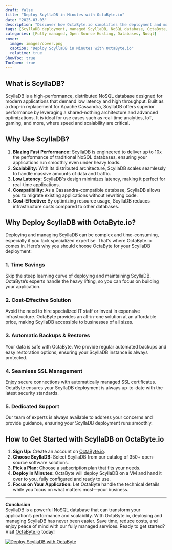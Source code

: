 ```yaml
---
draft: false
title: "Deploy ScyllaDB in Minutes with OctaByte.io"
date: "2025-03-03"
description: "Discover how OctaByte.io simplifies the deployment and management of ScyllaDB, a high-performance NoSQL database. Learn why ScyllaDB is a game-changer for modern applications and how OctaByte's fully managed services save you time, money, and effort."
tags: [ScyllaDB deployment, managed ScyllaDB, NoSQL database, OctaByte, high-performance database, managed open-source software, ScyllaDB benefits, database management, cloud database solutions]
categories: [Fully managed, Open Source Hosting, Databases, Nosql]
cover:
  image: images/cover.png
  caption: "Deploy ScyllaDB in Minutes with OctaByte.io"
  relative: true
ShowToc: true
TocOpen: true
---
```



## What is ScyllaDB?

ScyllaDB is a high-performance, distributed NoSQL database designed for modern applications that demand low latency and high throughput. Built as a drop-in replacement for Apache Cassandra, ScyllaDB offers superior performance by leveraging a shared-nothing architecture and advanced optimizations. It is ideal for use cases such as real-time analytics, IoT, gaming, and more, where speed and scalability are critical.

## Why Use ScyllaDB?

1. **Blazing Fast Performance:** ScyllaDB is engineered to deliver up to 10x the performance of traditional NoSQL databases, ensuring your applications run smoothly even under heavy loads.
2. **Scalability:** With its distributed architecture, ScyllaDB scales seamlessly to handle massive amounts of data and traffic.
3. **Low Latency:** ScyllaDB's design minimizes latency, making it perfect for real-time applications.
4. **Compatibility:** As a Cassandra-compatible database, ScyllaDB allows you to migrate existing applications without rewriting code.
5. **Cost-Effective:** By optimizing resource usage, ScyllaDB reduces infrastructure costs compared to other databases.

## Why Deploy ScyllaDB with OctaByte.io?

Deploying and managing ScyllaDB can be complex and time-consuming, especially if you lack specialized expertise. That's where OctaByte.io comes in. Here’s why you should choose OctaByte for your ScyllaDB deployment:

### 1. **Time Savings**
Skip the steep learning curve of deploying and maintaining ScyllaDB. OctaByte’s experts handle the heavy lifting, so you can focus on building your application.

### 2. **Cost-Effective Solution**
Avoid the need to hire specialized IT staff or invest in expensive infrastructure. OctaByte provides an all-in-one solution at an affordable price, making ScyllaDB accessible to businesses of all sizes.

### 3. **Automatic Backups & Restores**
Your data is safe with OctaByte. We provide regular automated backups and easy restoration options, ensuring your ScyllaDB instance is always protected.

### 4. **Seamless SSL Management**
Enjoy secure connections with automatically managed SSL certificates. OctaByte ensures your ScyllaDB deployment is always up-to-date with the latest security standards.

### 5. **Dedicated Support**
Our team of experts is always available to address your concerns and provide guidance, ensuring your ScyllaDB deployment runs smoothly.

## How to Get Started with ScyllaDB on OctaByte.io

1. **Sign Up:** Create an account on [OctaByte.io](https://octabyte.io).
2. **Choose ScyllaDB:** Select ScyllaDB from our catalog of 350+ open-source software solutions.
3. **Pick a Plan:** Choose a subscription plan that fits your needs.
4. **Deploy in Minutes:** OctaByte will deploy ScyllaDB on a VM and hand it over to you, fully configured and ready to use.
5. **Focus on Your Application:** Let OctaByte handle the technical details while you focus on what matters most—your business.

---

**Conclusion**  
ScyllaDB is a powerful NoSQL database that can transform your application’s performance and scalability. With OctaByte.io, deploying and managing ScyllaDB has never been easier. Save time, reduce costs, and enjoy peace of mind with our fully managed services. Ready to get started? Visit [OctaByte.io](https://octabyte.io) today!

[![Deploy ScyllaDB with OctaByte](/images/deploy-on-octabyte.png)](https://octabyte.io/fully-managed-open-source-services/databases/nosql/scylladb)